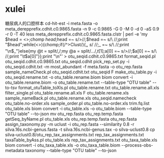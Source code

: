 # xulei
糖尿病人的口腔样本
cd-hit-est -i meta.fasta -o meta_derepprefix.cdhit.c0.9865.fasta -n 9 -c 0.9865 -G 0 -M 0 -d 0 -aS 0.9 -r 0 -T 40
less meta_derepprefix.cdhit.c0.9865.fasta.clstr | perl -e 'my $head = <>;chomp $head;$head =~ s/\>//;$head =~ s/\ //;print "$head";while(<>){chomp;if(/^\>Clust/){$_ =~ s/\>//;$_ =~ s/\ //;print "\n$_"}else{my @t = split/\,/;my @a = split/\.\.\./,$t[1];$a[0] =~ s/\>//;$a[0] =~ s/\ //;print "\t$a[0]"}};print "\n"' > otu_seqid.cdhit.c0.9865.txt
format_seqid.pl otu_seqid.cdhit.c0.9865.txt otu_seqid.cdhit
pick_rep_set.py -i otu_seqid.cdhit.txt -m most_abundant -f meta.fasta -o otu_rep.fasta
sample_nameCheck.pl otu_seqid.cdhit.txt otu_seqid F
make_otu_table.py -i otu_seqid.rename.txt -o otu_table.rename.biom
biom convert -i otu_table.rename.biom -o otu_table.rename.txt --table-type "OTU table" --to-tsv
format_otuTable_toXls.pl otu_table.rename.txt otu_table.rename.all.xls
filter_single.pl otu_table.rename.all.xls F otu_table.rename.xls
sample_nameBack.pl otu_table.rename.xls otu_seqid.namecheck otu_table.no-order.xls
sample_order.pl otu_table.no-order.xls trim.fq.list otu_table.xls
biom convert -i otu_table.xls -o otu_table.biom --table-type "OTU table" --to-json
mv otu_rep.fasta otu_rep.temp.fasta
getSeq_byName.pl otu_table.xls otu_rep.temp.fasta otu_rep.fasta
assign_taxonomy.py -m uclust -i otu_rep.fasta --similarity 0.8 -r silva.16s.ncbi-genus.fasta -t silva.16s.ncbi-genus.tax -o silva-uclust0.8
cp silva-uclust0.8/otu_rep_tax_assignments.txt  rep_tax_assignments.txt
taxaTable_byAss.pl otu_table.xls rep_tax_assignments.txt otu_taxa_table.xls
biom convert -i otu_taxa_table.xls -o otu_taxa_table.biom --process-obs-metadata taxonomy --table-type "OTU table" --to-json
